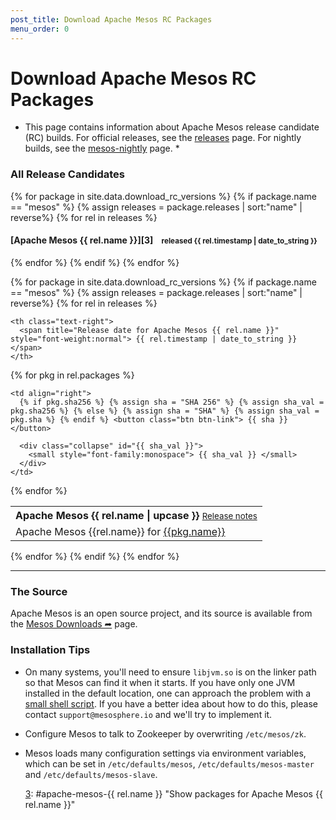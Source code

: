```yaml
---
post_title: Download Apache Mesos RC Packages
menu_order: 0
---
```

<div class="page-header">
  <h1>
    Download Apache Mesos RC Packages
  </h1>
</div>

  * This page contains information about Apache Mesos release candidate (RC) builds. For official releases, see the [releases][1] page. For nightly builds, see the [mesos-nightly][2] page. *

### All Release Candidates

{% for package in site.data.download\_rc\_versions %} {% if package.name == "mesos" %} {% assign releases = package.releases | sort:"name" | reverse%} {% for rel in releases %}

#### \[Apache Mesos {{ rel.name }}\]\[3\]    <small>released {{ rel.timestamp | date_to_string }} </small>

{% endfor %} {% endif %} {% endfor %}

{% for package in site.data.download\_rc\_versions %} {% if package.name == "mesos" %} {% assign releases = package.releases | sort:"name" | reverse%} {% for rel in releases %}

<div id="apache-mesos-{{ rel.release_group }}">
</div>

<table class="table table-striped" id="apache-mesos-{{ rel.name }}">
  <tr>
    <th valign="bottom" align="left">
      <span class="h4">Apache Mesos {{ rel.name | upcase }}</span> <small style="font-weight:normal"> <a href="{{ rel.announcement }}" title="Release notes for Apache Mesos {{ rel.name }}">Release notes</a> </small>
    </th>
    
    <th class="text-right">
      <span title="Release date for Apache Mesos {{ rel.name }}" style="font-weight:normal"> {{ rel.timestamp | date_to_string }} </span>
    </th>
  </tr> {% for pkg in rel.packages %} 
  
  <tr>
    <td style="vertical-align:middle">
      Apache Mesos {{rel.name}} for <a href="http://repos.mesosphere.com/{{ pkg.path }}" title="Apache Mesos {{rel.name}} for {{pkg.name}}">{{pkg.name}}</a>
    </td>
    
    <td align="right">
      {% if pkg.sha256 %} {% assign sha = "SHA 256" %} {% assign sha_val = pkg.sha256 %} {% else %} {% assign sha = "SHA" %} {% assign sha_val = pkg.sha %} {% endif %} <button class="btn btn-link"> {{ sha }} </button> 
      
      <div class="collapse" id="{{ sha_val }}">
        <small style="font-family:monospace"> {{ sha_val }} </small>
      </div>
    </td>
  </tr> {% endfor %}
</table>

{% endfor %} {% endif %} {% endfor %}

* * *

### The Source

Apache Mesos is an open source project, and its source is available from the [Mesos Downloads ➦][3] page.

### Installation Tips

  * On many systems, you'll need to ensure `libjvm.so` is on the linker path so that Mesos can find it when it starts. If you have only one JVM installed in the default location, one can approach the problem with a [small shell script][4]. If you have a better idea about how to do this, please contact `support@mesosphere.io` and we'll try to implement it.

  * Configure Mesos to talk to Zookeeper by overwriting `/etc/mesos/zk`.

  * Mesos loads many configuration settings via environment variables, which can be set in `/etc/defaults/mesos`, `/etc/defaults/mesos-master` and `/etc/defaults/mesos-slave`.
    
    [3]: #apache-mesos-{{ rel.name }} "Show packages for Apache Mesos {{ rel.name }}"

 [1]: /downloads/mesos/
 [2]: /downloads/mesos-nightly/
 [3]: https://mesos.apache.org/downloads/
 [4]: https://gist.github.com/solidsnack/7569266